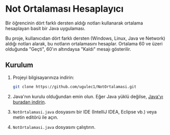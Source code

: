 # Not Ortalaması Hesaplayıcı
Bir öğrencinin dört farklı dersten aldığı notları kullanarak ortalama hesaplayan basit bir Java uygulaması.

Bu proje, kullanıcıdan dört farklı dersten (Windows, Linux, Java ve Network) aldığı notları alarak, bu notların ortalamasını hesaplar. Ortalama 60 ve üzeri olduğunda "Geçti", 60'ın altındaysa "Kaldı" mesajı gösterilir.

## Kurulum

1. Projeyi bilgisayarınıza indirin:
    ```bash
    git clone https://github.com/ugulec1/NotOrtalamasi.git
    ```

2. Java'nın kurulu olduğundan emin olun. Eğer Java yüklü değilse, [Java'yı buradan indirin](https://www.oracle.com/java/technologies/javase-jdk11-downloads.html).

3. `NotOrtalamasi.java` dosyasını bir IDE (IntelliJ IDEA, Eclipse vb.) veya metin editörü ile açın.

4. `NotOrtalamasi.java` dosyasını çalıştırın.
